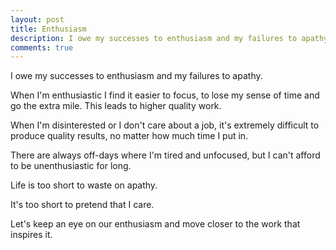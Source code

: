 ```yaml
---
layout: post
title: Enthusiasm
description: I owe my successes to enthusiasm and my failures to apathy.
comments: true
---
```

I owe my successes to enthusiasm and my failures to apathy.

When I'm enthusiastic I find it easier to focus, to lose my sense of time and go the extra mile.  This leads to higher quality work.

When I'm disinterested or I don't care about a job, it's extremely difficult to produce quality results, no matter how much time I put in.

There are always off-days where I'm tired and unfocused, but I can't afford to be unenthusiastic for long.

Life is too short to waste on apathy.

It's too short to pretend that I care.

Let's keep an eye on our enthusiasm and move closer to the work that inspires it.
